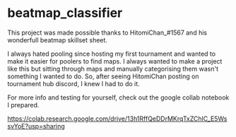 # beatmap_classifier

This project was made possible thanks to HitomiChan_#1567 and his wonderfull beatmap skillset sheet.

I always hated pooling since hosting my first tournament and wanted to make it easier for poolers to find maps. I always wanted to make a project like this but sitting through maps and manually categorising them wasn't something I wanted to do. So, after seeing HitomiChan posting on tournament hub discord, I knew I had to do it.

For more info and testing for yourself, check out the google collab notebook I prepared.

https://colab.research.google.com/drive/13h1RffQeDDrMKrqTxZChlC_E5WssvYoE?usp=sharing

